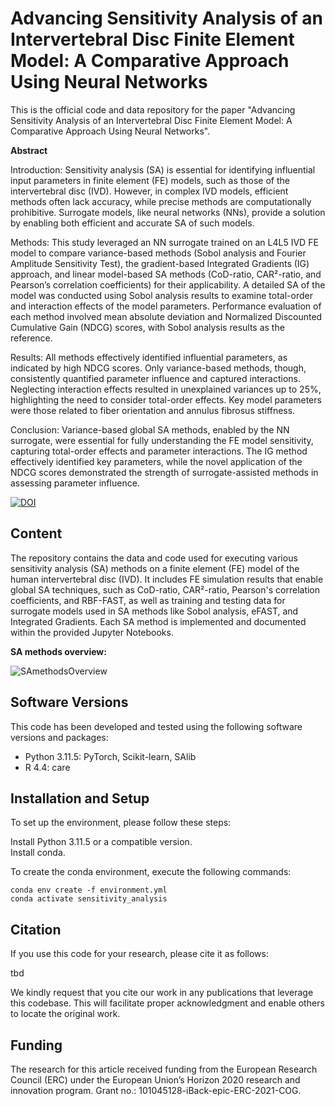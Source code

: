 # Advancing Sensitivity Analysis of an Intervertebral Disc Finite Element Model: A Comparative Approach Using Neural Networks

This is the official code and data repository for the paper "Advancing Sensitivity Analysis of an Intervertebral Disc Finite Element Model: A Comparative Approach Using Neural Networks". 

**Abstract**

Introduction: Sensitivity analysis (SA) is essential for identifying influential input parameters in finite element (FE) models, such as those of the intervertebral disc (IVD). However, in complex IVD models, efficient methods often lack accuracy, while precise methods are computationally prohibitive. Surrogate models, like neural networks (NNs), provide a solution by enabling both efficient and accurate SA of such models.

Methods: This study leveraged an NN surrogate trained on an L4L5 IVD FE model to compare variance-based methods (Sobol analysis and Fourier Amplitude Sensitivity Test), the gradient-based Integrated Gradients (IG) approach, and linear model-based SA methods (CoD-ratio, CAR²-ratio, and Pearson’s correlation coefficients) for their applicability. A detailed SA of the model was conducted using Sobol analysis results to examine total-order and interaction effects of the model parameters. Performance evaluation of each method involved mean absolute deviation and Normalized Discounted Cumulative Gain (NDCG) scores, with Sobol analysis results as the reference.

Results: All methods effectively identified influential parameters, as indicated by high NDCG scores. Only variance-based methods, though, consistently quantified parameter influence and captured interactions. Neglecting interaction effects resulted in unexplained variances up to 25%, highlighting the need to consider total-order effects. Key model parameters were those related to fiber orientation and annulus fibrosus stiffness.

Conclusion: Variance-based global SA methods, enabled by the NN surrogate, were essential for fully understanding the FE model sensitivity, capturing total-order effects and parameter interactions. The IG method effectively identified key parameters, while the novel application of the NDCG scores demonstrated the strength of surrogate-assisted methods in assessing parameter influence.

[![DOI](https://zenodo.org/badge/DOI/DoNotUse.svg)](https://doi.org/10.3389/fbioe.2024.1391957)

## Content
The repository contains the data and code used for executing various sensitivity analysis (SA) methods on a finite element (FE) model of the human intervertebral disc (IVD).
It includes FE simulation results that enable global SA techniques, such as CoD-ratio, CAR²-ratio, Pearson's correlation coefficients, and RBF-FAST, as well as training and testing data for surrogate models used in SA methods like Sobol analysis, eFAST, and Integrated Gradients.
Each SA method is implemented and documented within the provided Jupyter Notebooks.

**SA methods overview:**

![SAmethodsOverview](https://github.com/user-attachments/assets/ee188753-3e5e-466b-a24f-5d41a6cd5274)

## Software Versions

This code has been developed and tested using the following software versions and packages:

- Python 3.11.5: PyTorch, Scikit-learn, SAlib
- R 4.4: care

## Installation and Setup
To set up the environment, please follow these steps:

Install Python 3.11.5 or a compatible version.<br />
Install conda.

To create the conda environment, execute the following commands:

````
conda env create -f environment.yml
conda activate sensitivity_analysis
````

## Citation

If you use this code for your research, please cite it as follows:

tbd

We kindly request that you cite our work in any publications that leverage this codebase. This will facilitate proper acknowledgment and enable others to locate the original work.


## Funding

The research for this article received funding from the European Research Council (ERC) under the European Union’s Horizon 2020 research and innovation program. Grant no.: 101045128-iBack-epic-ERC-2021-COG.
